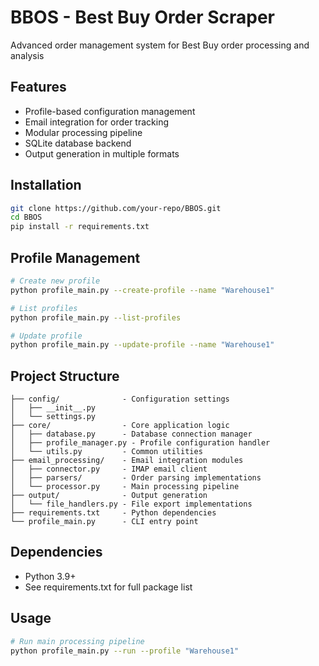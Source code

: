 # BBOS - Best Buy Order Scraper

Advanced order management system for Best Buy order processing and analysis

## Features
- Profile-based configuration management
- Email integration for order tracking
- Modular processing pipeline
- SQLite database backend
- Output generation in multiple formats

## Installation
```bash
git clone https://github.com/your-repo/BBOS.git
cd BBOS
pip install -r requirements.txt
```

## Profile Management
```bash
# Create new profile
python profile_main.py --create-profile --name "Warehouse1"

# List profiles
python profile_main.py --list-profiles

# Update profile
python profile_main.py --update-profile --name "Warehouse1"
```

## Project Structure
```
├── config/              - Configuration settings
│   ├── __init__.py
│   └── settings.py
├── core/                - Core application logic
│   ├── database.py      - Database connection manager
│   ├── profile_manager.py - Profile configuration handler
│   └── utils.py         - Common utilities
├── email_processing/    - Email integration modules
│   ├── connector.py     - IMAP email client
│   ├── parsers/         - Order parsing implementations
│   └── processor.py     - Main processing pipeline
├── output/              - Output generation
│   └── file_handlers.py - File export implementations
├── requirements.txt     - Python dependencies
└── profile_main.py      - CLI entry point
```

## Dependencies
- Python 3.9+
- See requirements.txt for full package list

## Usage
```bash
# Run main processing pipeline
python profile_main.py --run --profile "Warehouse1"
